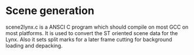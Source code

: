 # Scene generation

scene2lynx.c is a ANSCI C program which should compile on most GCC on most platforms. It is used to convert the ST oriented scene data for the Lynx.
Also it sets split marks for a later frame cutting for background loading and depacking.
